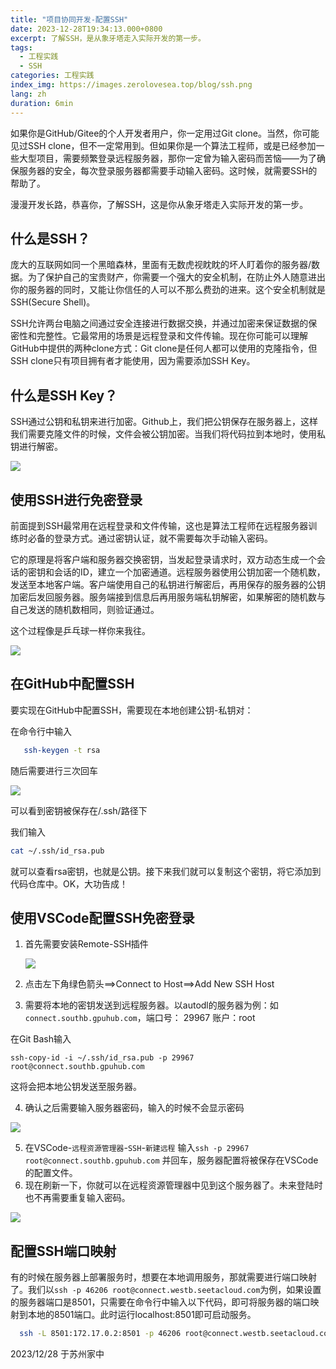 ```yaml
---
title: "项目协同开发-配置SSH"
date: 2023-12-28T19:34:13.000+0800
excerpt: 了解SSH，是从象牙塔走入实际开发的第一步。
tags: 
  - 工程实践 
  - SSH
categories: 工程实践
index_img: https://images.zerolovesea.top/blog/ssh.png
lang: zh
duration: 6min
---
```

如果你是GitHub/Gitee的个人开发者用户，你一定用过Git clone。当然，你可能见过SSH clone，但不一定常用到。但如果你是一个算法工程师，或是已经参加一些大型项目，需要频繁登录远程服务器，那你一定曾为输入密码而苦恼——为了确保服务器的安全，每次登录服务器都需要手动输入密码。这时候，就需要SSH的帮助了。

漫漫开发长路，恭喜你，了解SSH，这是你从象牙塔走入实际开发的第一步。

## 什么是SSH？

庞大的互联网如同一个黑暗森林，里面有无数虎视眈眈的坏人盯着你的服务器/数据。为了保护自己的宝贵财产，你需要一个强大的安全机制，在防止外人随意进出你的服务器的同时，又能让你信任的人可以不那么费劲的进来。这个安全机制就是SSH(Secure Shell)。

SSH允许两台电脑之间通过安全连接进行数据交换，并通过加密来保证数据的保密性和完整性。它最常用的场景是远程登录和文件传输。现在你可能可以理解GitHub中提供的两种clone方式：Git clone是任何人都可以使用的克隆指令，但SSH clone只有项目拥有者才能使用，因为需要添加SSH Key。

## 什么是SSH Key？

SSH通过公钥和私钥来进行加密。Github上，我们把公钥保存在服务器上，这样我们需要克隆文件的时候，文件会被公钥加密。当我们将代码拉到本地时，使用私钥进行解密。

![](https://pic1.zhimg.com/80/v2-36ad882e79e96fc67fda66e3f613b878_720w.webp)

## 使用SSH进行免密登录

前面提到SSH最常用在远程登录和文件传输，这也是算法工程师在远程服务器训练时必备的登录方式。通过密钥认证，就不需要每次手动输入密码。

它的原理是将客户端和服务器交换密钥，当发起登录请求时，双方动态生成一个会话的密钥和会话的ID，建立一个加密通道。远程服务器使用公钥加密一个随机数，发送至本地客户端。客户端使用自己的私钥进行解密后，再用保存的服务器的公钥加密后发回服务器。服务端接到信息后再用服务端私钥解密，如果解密的随机数与自己发送的随机数相同，则验证通过。

这个过程像是乒乓球一样你来我往。

![](https://pic1.zhimg.com/80/v2-ad1496bf71ffa3b0cc28a8833a7c781c_720w.webp)


## 在GitHub中配置SSH

要实现在GitHub中配置SSH，需要现在本地创建公钥-私钥对：

在命令行中输入

```bash
   ssh-keygen -t rsa
```
随后需要进行三次回车

![](https://images.zerolovesea.top/blog/231228-1.png)


可以看到密钥被保存在/.ssh/路径下

我们输入

```bash
cat ~/.ssh/id_rsa.pub
```

就可以查看rsa密钥，也就是公钥。接下来我们就可以复制这个密钥，将它添加到代码仓库中。OK，大功告成！

## 使用VSCode配置SSH免密登录

1. 首先需要安装Remote-SSH插件

   ![](https://www.autodl.com/docs/vscode.assets/image-20210916200211959.png)
   
2. 点击左下角绿色箭头==>Connect to Host==>Add New SSH Host

3. 需要将本地的密钥发送到远程服务器。以autodl的服务器为例：如`connect.southb.gpuhub.com`，端口号： 29967  账户：root

在Git Bash输入

   ```
   ssh-copy-id -i ~/.ssh/id_rsa.pub -p 29967 root@connect.southb.gpuhub.com
   ```

这将会把本地公钥发送至服务器。

4. 确认之后需要输入服务器密码，输入的时候不会显示密码

![](https://images.zerolovesea.top/blog/231228-2.png)

5. 在VSCode-`远程资源管理器`-`SSH`-`新建远程` 输入`ssh -p 29967 root@connect.southb.gpuhub.com` 并回车，服务器配置将被保存在VSCode的配置文件。
6.  现在刷新一下，你就可以在远程资源管理器中见到这个服务器了。未来登陆时也不再需要重复输入密码。

![](https://images.zerolovesea.top/blog/231228-3.png)

## 配置SSH端口映射

有的时候在服务器上部署服务时，想要在本地调用服务，那就需要进行端口映射了。我们以`ssh -p 46206 root@connect.westb.seetacloud.com`为例，如果设置的服务器端口是8501，只需要在命令行中输入以下代码，即可将服务器的端口映射到本地的8501端口。此时运行localhost:8501即可启动服务。

 ```bash
   ssh -L 8501:172.17.0.2:8501 -p 46206 root@connect.westb.seetacloud.com
 ```

2023/12/28 于苏州家中
